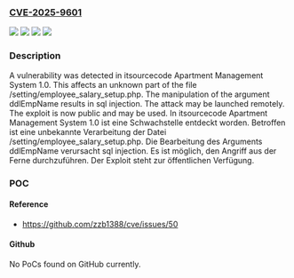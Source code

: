 ### [CVE-2025-9601](https://cve.mitre.org/cgi-bin/cvename.cgi?name=CVE-2025-9601)
![](https://img.shields.io/static/v1?label=Product&message=Apartment%20Management%20System&color=blue)
![](https://img.shields.io/static/v1?label=Version&message=1.0%20&color=brightgreen)
![](https://img.shields.io/static/v1?label=Vulnerability&message=Injection&color=brightgreen)
![](https://img.shields.io/static/v1?label=Vulnerability&message=SQL%20Injection&color=brightgreen)

### Description

A vulnerability was detected in itsourcecode Apartment Management System 1.0. This affects an unknown part of the file /setting/employee_salary_setup.php. The manipulation of the argument ddlEmpName results in sql injection. The attack may be launched remotely. The exploit is now public and may be used.
In itsourcecode Apartment Management System 1.0 ist eine Schwachstelle entdeckt worden. Betroffen ist eine unbekannte Verarbeitung der Datei /setting/employee_salary_setup.php. Die Bearbeitung des Arguments ddlEmpName verursacht sql injection. Es ist möglich, den Angriff aus der Ferne durchzuführen. Der Exploit steht zur öffentlichen Verfügung.

### POC

#### Reference
- https://github.com/zzb1388/cve/issues/50

#### Github
No PoCs found on GitHub currently.


